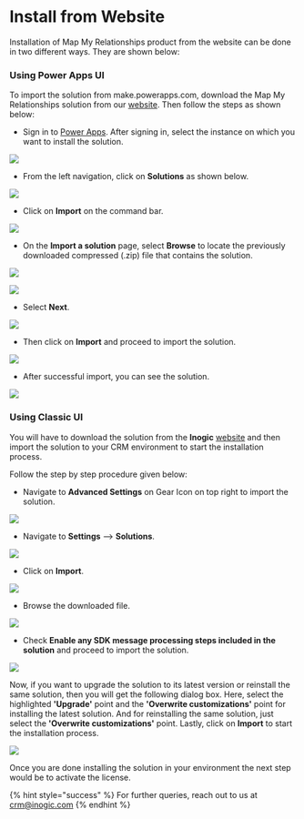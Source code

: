 # Install from Website

Installation of Map My Relationships product from the website can be done in two different ways. They are shown below:

### Using Power Apps UI

To import the solution from make.powerapps.com, download the Map My Relationships solution from our [website](https://www.inogic.com/product/productivity-apps/map-my-relationships-dynamics-365-crm). Then follow the steps as shown below:

* Sign in to [Power Apps](https://make.powerapps.com/?utm\_source=padocs\&utm\_medium=linkinadoc\&utm\_campaign=referralsfromdoc). After signing in, select the instance on which you want to install the solution.

![](../../.gitbook/assets/a.png)

* From the left navigation, click on **Solutions** as shown below.

![](<../../.gitbook/assets/b (7).png>)

* Click on **Import** on the command bar.

![](<../../.gitbook/assets/c (5).png>)

* &#x20;On the **Import a solution** page, select **Browse** to locate the previously downloaded compressed (.zip) file that contains the solution.

![](<../../.gitbook/assets/d (3).png>)

![](<../../.gitbook/assets/5 (7).png>)

* Select **Next**.

![](<../../.gitbook/assets/6 (14).png>)

* Then click on **Import** and proceed to import the solution.

![](<../../.gitbook/assets/7 (3).png>)

* After successful import, you can see the solution.

![](<../../.gitbook/assets/Power Apps UI\_1.jpg>)

### Using Classic UI

You will have to download the solution from the **Inogic** [website](https://www.inogic.com/product/components/map-my-relationships-dynamics-365-crm) and then import the solution to your CRM environment to start the installation process.

Follow the step by step procedure given below:

* Navigate to **Advanced Settings** on Gear Icon on top right to import the solution.

![](<../../.gitbook/assets/1 (240).png>)

* Navigate to **Settings** --> **Solutions**.

![](<../../.gitbook/assets/2 (2).png>)

* Click on **Import**.

![](<../../.gitbook/assets/3 (32).png>)

* Browse the downloaded file.

![](<../../.gitbook/assets/1 (135).png>)

* Check **Enable any SDK message processing steps included in the solution** and proceed to import the solution.

![](<../../.gitbook/assets/5 (29).png>)

Now, if you want to upgrade the solution to its latest version or reinstall the same solution, then you will get the following dialog box. Here, select the highlighted **'Upgrade'** point and the **'Overwrite customizations'** point for installing the latest solution. And for reinstalling the same solution, just select the **'Overwrite customizations'** point. Lastly, click on **Import** to start the installation process.&#x20;

![](../../.gitbook/assets/UpgradeAndOverwrite.jpg)

Once you are done installing the solution in your environment the next step would be to activate the license.

{% hint style="success" %}
For further queries, reach out to us at [crm@inogic.com](mailto:crm@inogic.com)
{% endhint %}

###

